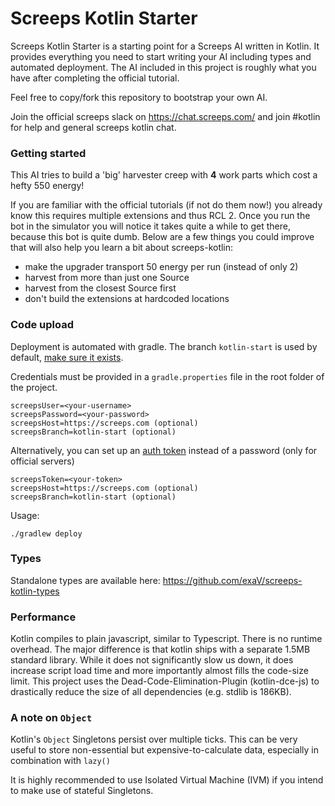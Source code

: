 # Screeps Kotlin Starter

Screeps Kotlin Starter is a starting point for a Screeps AI written in Kotlin.
It provides everything you need to start writing your AI including types and automated deployment.
The AI included in this project is roughly what you have after completing the official tutorial.

Feel free to copy/fork this repository to bootstrap your own AI.

Join the official screeps slack on https://chat.screeps.com/ and join #kotlin for help and general screeps kotlin chat.

### Getting started

This AI tries to build a 'big' harvester creep with __4__ work parts which cost a hefty 550 energy!

If you are familiar with the official tutorials (if not do them now!) you already know this requires multiple extensions 
and thus RCL 2. Once you run the bot in the simulator you will notice it takes quite a while to get there, because
this bot is quite dumb. Below are a few things you could improve that will also help you learn a bit about screeps-kotlin:

* make the upgrader transport 50 energy per run (instead of only 2)
* harvest from more than just one Source
* harvest from the closest Source first
* don't build the extensions at hardcoded locations

### Code upload

Deployment is automated with gradle. 
The branch `kotlin-start` is used by default, [make sure it exists](https://support.screeps.com/hc/en-us/articles/203852251-New-feature-code-branches).

Credentials must be provided in a `gradle.properties` file in the root folder of the project.
    
    screepsUser=<your-username>
    screepsPassword=<your-password>
    screepsHost=https://screeps.com (optional)
    screepsBranch=kotlin-start (optional)

Alternatively, you can set up an [auth token](https://screeps.com/a/#!/account/auth-tokens) instead of a password (only for official servers)

    screepsToken=<your-token>
    screepsHost=https://screeps.com (optional)
    screepsBranch=kotlin-start (optional)
    
Usage:

    ./gradlew deploy


### Types
Standalone types are available here: https://github.com/exaV/screeps-kotlin-types

### Performance
Kotlin compiles to plain javascript, similar to Typescript. There is no runtime overhead.
The major difference is that kotlin ships with a separate 1.5MB standard library. While it does not significantly slow us down,
it does increase script load time and more importantly almost fills the code-size limit. 
This project uses the Dead-Code-Elimination-Plugin (kotlin-dce-js) 
to drastically reduce the size of all dependencies (e.g. stdlib is 186KB).

### A note on `Object`
Kotlin's `Object` Singletons persist over multiple ticks. 
This can be very useful to store non-essential but expensive-to-calculate data, especially in combination with `lazy()`

It is highly recommended to use Isolated Virtual Machine (IVM) if you intend to make use of stateful Singletons.


